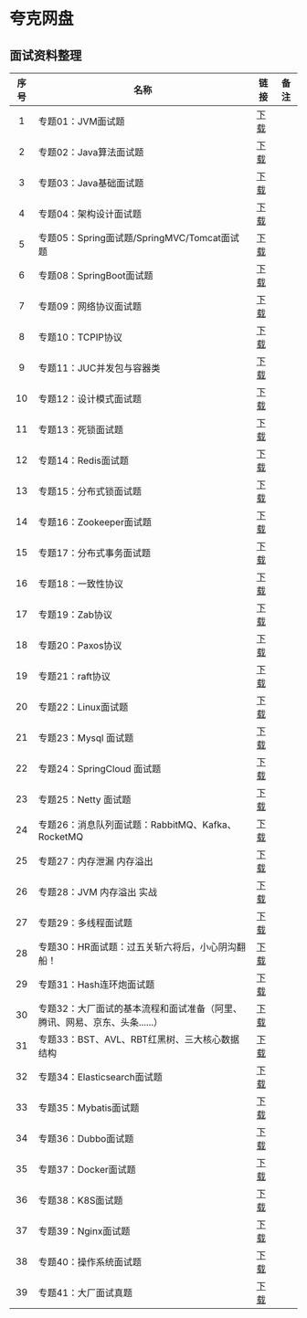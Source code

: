 # 夸克网盘
## 面试资料整理

|序号 | 名称 | 链接 |备注|
|:----:| ---- | ---- | ---- | 
|1|专题01：JVM面试题|[下载](https://pan.quark.cn/s/c1a8f8a6b0ef)|
|2|专题02：Java算法面试题|[下载](https://pan.quark.cn/s/dd83086c7a9c)|
|3|专题03：Java基础面试题|[下载](https://pan.quark.cn/s/c41bb40dab97)|
|4|专题04：架构设计面试题|[下载](https://pan.quark.cn/s/288d93fb11a9)|
|5|专题05：Spring面试题/SpringMVC/Tomcat面试题|[下载](https://pan.quark.cn/s/616d9b2e86d2)|
|6|专题08：SpringBoot面试题|[下载](https://pan.quark.cn/s/97e710cd2a30)|
|7|专题09：网络协议面试题|[下载](https://pan.quark.cn/s/275c165ea3a4)|
|8|专题10：TCPIP协议|[下载](https://pan.quark.cn/s/5ee450d362ae)|
|9|专题11：JUC并发包与容器类|[下载](https://pan.quark.cn/s/2e993f0320e8)|
|10|专题12：设计模式面试题|[下载](https://pan.quark.cn/s/c5f3aad5c9ee)|
|11|专题13：死锁面试题|[下载](https://pan.quark.cn/s/0bb883fcfd41)|
|12|专题14：Redis面试题|[下载](https://pan.quark.cn/s/d7f996c54ae8)|
|13|专题15：分布式锁面试题|[下载](https://pan.quark.cn/s/94ce6c278ce3)|
|14|专题16：Zookeeper面试题|[下载](https://pan.quark.cn/s/eb2366bebd4b)|
|15|专题17：分布式事务面试题|[下载](https://pan.quark.cn/s/e12cba47a51a)|
|16|专题18：一致性协议|[下载](https://pan.quark.cn/s/29d4af361eb3)|
|17|专题19：Zab协议|[下载](https://pan.quark.cn/s/129f1d9406af)|
|18|专题20：Paxos协议|[下载](https://pan.quark.cn/s/dfa07599b3e6)|
|19|专题21：raft协议|[下载](https://pan.quark.cn/s/a12dec21b381)|
|20|专题22：Linux面试题|[下载](https://pan.quark.cn/s/8418d925dda1)|
|21|专题23：Mysql 面试题|[下载](https://pan.quark.cn/s/f417e646cee6)|
|22|专题24：SpringCloud 面试题|[下载](https://pan.quark.cn/s/72d00d3a928b)|
|23|专题25：Netty 面试题 |[下载](https://pan.quark.cn/s/80cbc7c26a79)|
|24|专题26：消息队列面试题：RabbitMQ、Kafka、RocketMQ|[下载](https://pan.quark.cn/s/c2827aad6aa2)|
|25|专题27：内存泄漏 内存溢出|[下载](https://pan.quark.cn/s/c062d2bf6649)|
|26|专题28：JVM 内存溢出 实战|[下载](https://pan.quark.cn/s/b7f9ce215ab0)|
|27|专题29：多线程面试题|[下载](https://pan.quark.cn/s/08ec4badf4d7)|
|28|专题30：HR面试题：过五关斩六将后，小心阴沟翻船！|[下载](https://pan.quark.cn/s/6a3f40365b00)|
|29|专题31：Hash连环炮面试题|[下载](https://pan.quark.cn/s/fff2ffb35ff0)|
|30|专题32：大厂面试的基本流程‌和面试准备‌（阿里、腾讯、网易、京东、头条......）|[下载](https://pan.quark.cn/s/3f6d22b9bc0c)|
|31|专题33：BST、AVL、RBT红黑树、三大核心数据结构|[下载](https://pan.quark.cn/s/e462b42c2cea)|
|32|专题34：Elasticsearch面试题|[下载](https://pan.quark.cn/s/518e48552434)|
|33|专题35：Mybatis面试题|[下载](https://pan.quark.cn/s/7c14813095f0)|
|34|专题36：Dubbo面试题|[下载](https://pan.quark.cn/s/5b179a370d4d)|
|35|专题37：Docker面试题|[下载](https://pan.quark.cn/s/5324206e091f)|
|36|专题38：K8S面试题|[下载](https://pan.quark.cn/s/210ffb82eb19)|
|37|专题39：Nginx面试题|[下载](https://pan.quark.cn/s/f79b35b65f15)|
|38|专题40：操作系统面试题|[下载](https://pan.quark.cn/s/ffa5a3d04e5d)|
|39|专题41：大厂面试真题|[下载](https://pan.quark.cn/s/32a1dabf581c)|
